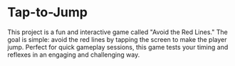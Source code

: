 # Tap-to-Jump
This project is a fun and interactive game called "Avoid the Red Lines." The goal is simple: avoid the red lines by tapping the screen to make the player jump. Perfect for quick gameplay sessions, this game tests your timing and reflexes in an engaging and challenging way.
